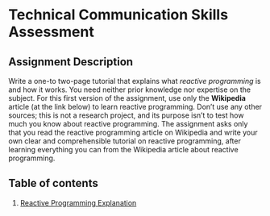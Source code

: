 # Technical Communication Skills Assessment

## Assignment Description

Write a one-to two-page tutorial that explains what *reactive programming* is and how it works. You need neither prior knowledge nor expertise on the subject. For this first version of the assignment, use only the **Wikipedia** article (at the link below) to learn reactive programming. Don’t use any other sources; this is not a research project, and its purpose isn’t to test how much you know about reactive programming. The assignment asks only that you read the reactive programming article on Wikipedia and write your own clear and comprehensible tutorial on reactive programming, after learning everything you can from the Wikipedia article about reactive programming.



## Table of contents

1. [Reactive Programming Explanation](reactive-programming-tutorial.md)
